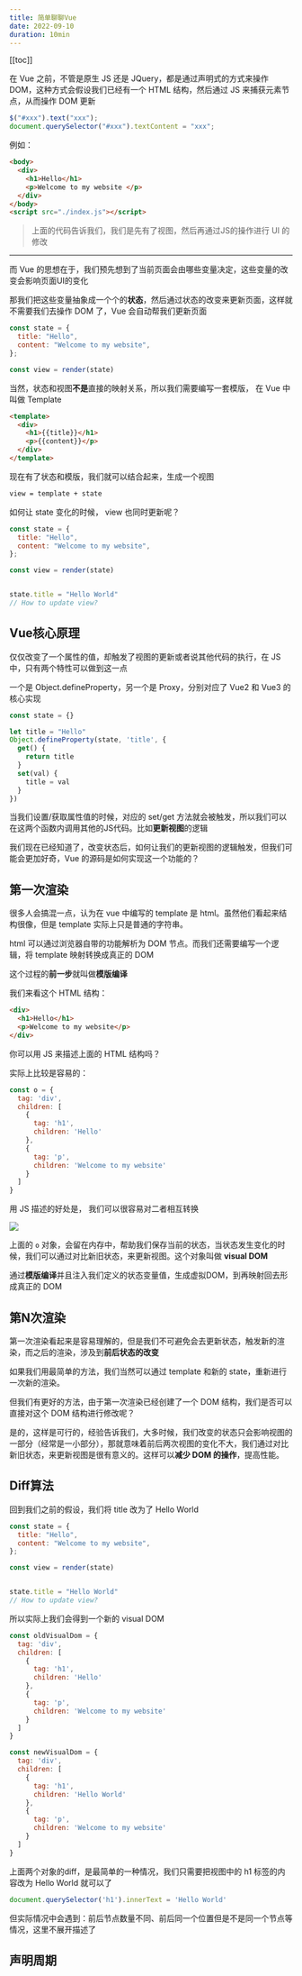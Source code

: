 ```yaml
---
title: 简单聊聊Vue
date: 2022-09-10
duration: 10min
---
```


[[toc]]

在 Vue 之前，不管是原生 JS 还是 JQuery，都是通过声明式的方式来操作 DOM，这种方式会假设我们已经有一个 HTML 结构，然后通过 JS 来捕获元素节点，从而操作 DOM 更新

```js
$("#xxx").text("xxx");
document.querySelector("#xxx").textContent = "xxx";
```

例如：

```html
<body>
  <div>
    <h1>Hello</h1>
    <p>Welcome to my website </p>
  </div>
</body>
<script src="./index.js"></script>
```

> 上面的代码告诉我们，我们是先有了视图，然后再通过JS的操作进行 UI 的修改

---


而 Vue 的思想在于，我们预先想到了当前页面会由哪些变量决定，这些变量的改变会影响页面UI的变化

那我们把这些变量抽象成一个个的**状态**，然后通过状态的改变来更新页面，这样就不需要我们去操作 DOM 了，Vue 会自动帮我们更新页面

```js
const state = {
  title: "Hello",
  content: "Welcome to my website",
};

const view = render(state)
```

当然，状态和视图**不是**直接的映射关系，所以我们需要编写一套模版， 在 Vue 中叫做 Template

```html
<template>
  <div>
    <h1>{{title}}</h1>
    <p>{{content}}</p>
  </div>
</template>
```

现在有了状态和模版，我们就可以结合起来，生成一个视图

```sh
view = template + state
```

如何让 state 变化的时候， view 也同时更新呢？

```js
const state = {
  title: "Hello",
  content: "Welcome to my website",
};

const view = render(state)


state.title = "Hello World"
// How to update view?
```

## Vue核心原理

仅仅改变了一个属性的值，却触发了视图的更新或者说其他代码的执行，在 JS 中，只有两个特性可以做到这一点

一个是 Object.defineProperty，另一个是 Proxy，分别对应了 Vue2 和 Vue3 的核心实现

```js
const state = {}

let title = "Hello"
Object.defineProperty(state, 'title', {
  get() {
    return title
  }
  set(val) {
    title = val
  }
})
```
当我们设置/获取属性值的时候，对应的 set/get 方法就会被触发，所以我们可以在这两个函数内调用其他的JS代码。比如**更新视图**的逻辑

我们现在已经知道了，改变状态后，如何让我们的更新视图的逻辑触发，但我们可能会更加好奇，Vue 的源码是如何实现这一个功能的？

## 第一次渲染

很多人会搞混一点，认为在 vue 中编写的 template 是 html。虽然他们看起来结构很像，但是 template 实际上只是普通的字符串。

html 可以通过浏览器自带的功能解析为 DOM 节点。而我们还需要编写一个逻辑，将 template 映射转换成真正的 DOM

这个过程的**前一步**就叫做**模版编译**

我们来看这个 HTML 结构：

```html
<div>
  <h1>Hello</h1>
  <p>Welcome to my website</p>
</div>
```

你可以用 JS 来描述上面的 HTML 结构吗？

实际上比较是容易的：

```js
const o = {
  tag: 'div',
  children: [
    {
      tag: 'h1',
      children: 'Hello'
    },
    {
      tag: 'p',
      children: 'Welcome to my website'
    }
  ]
}
```

用 JS 描述的好处是， 我们可以很容易对二者相互转换

<img src="https://img-blog.csdnimg.cn/cfd127fb5c724d4a954010879b1e1099.png" border rounded-2 p-3/>

上面的 `o` 对象，会留在内存中，帮助我们保存当前的状态，当状态发生变化的时候，我们可以通过对比新旧状态，来更新视图。这个对象叫做 **visual DOM**

通过**模版编译**并且注入我们定义的状态变量值，生成虚拟DOM，到再映射回去形成真正的 DOM

## 第N次渲染

第一次渲染看起来是容易理解的，但是我们不可避免会去更新状态，触发新的渲染，而之后的渲染，涉及到**前后状态的改变**

如果我们用最简单的方法，我们当然可以通过 template 和新的 state，重新进行一次新的渲染。

但我们有更好的方法，由于第一次渲染已经创建了一个 DOM 结构，我们是否可以直接对这个 DOM 结构进行修改呢？

是的，这样是可行的，经验告诉我们，大多时候，我们改变的状态只会影响视图的一部分（经常是一小部分），那就意味着前后两次视图的变化不大，我们通过对比新旧状态，来更新视图是很有意义的。这样可以**减少 DOM 的操作**，提高性能。

## Diff算法

回到我们之前的假设，我们将 title 改为了 Hello World

```js
const state = {
  title: "Hello",
  content: "Welcome to my website",
};

const view = render(state)


state.title = "Hello World"
// How to update view?
```

所以实际上我们会得到一个新的 visual DOM

```js
const oldVisualDom = {
  tag: 'div',
  children: [
    {
      tag: 'h1',
      children: 'Hello'
    },
    {
      tag: 'p',
      children: 'Welcome to my website'
    }
  ]
}

const newVisualDom = {
  tag: 'div',
  children: [
    {
      tag: 'h1',
      children: 'Hello World'
    },
    {
      tag: 'p',
      children: 'Welcome to my website'
    }
  ]
}
```

上面两个对象的diff，是最简单的一种情况，我们只需要把视图中的 h1 标签的内容改为 Hello World 就可以了

```js
document.querySelector('h1').innerText = 'Hello World'
```

但实际情况中会遇到：前后节点数量不同、前后同一个位置但是不是同一个节点等情况，这里不展开描述了

## 声明周期